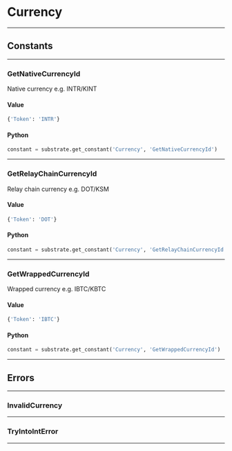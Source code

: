 
# Currency

---------
## Constants

---------
### GetNativeCurrencyId
 Native currency e.g. INTR/KINT
#### Value
```python
{'Token': 'INTR'}
```
#### Python
```python
constant = substrate.get_constant('Currency', 'GetNativeCurrencyId')
```
---------
### GetRelayChainCurrencyId
 Relay chain currency e.g. DOT/KSM
#### Value
```python
{'Token': 'DOT'}
```
#### Python
```python
constant = substrate.get_constant('Currency', 'GetRelayChainCurrencyId')
```
---------
### GetWrappedCurrencyId
 Wrapped currency e.g. IBTC/KBTC
#### Value
```python
{'Token': 'IBTC'}
```
#### Python
```python
constant = substrate.get_constant('Currency', 'GetWrappedCurrencyId')
```
---------
## Errors

---------
### InvalidCurrency

---------
### TryIntoIntError

---------